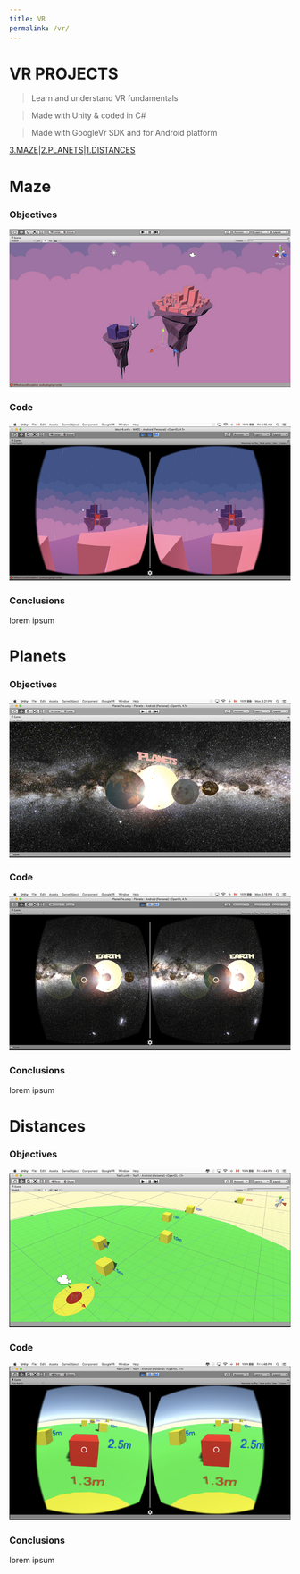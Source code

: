 ```yaml
---
title: VR
permalink: /vr/
---
```


# VR PROJECTS

> Learn and understand VR fundamentals

> Made with Unity & coded in C#

> Made with GoogleVr SDK and for Android platform

[3.MAZE](#maze)|[2.PLANETS](#planets)|[1.DISTANCES](#distances)

# Maze

### Objectives

![IMAGE](/images/P3.jpg)

### Code

![IMAGE](/images/P3b.jpg)

### Conclusions

lorem ipsum

# Planets

### Objectives

![IMAGE](/images/P2.jpg)

### Code

![IMAGE](/images/P2b.jpg)

### Conclusions

lorem ipsum

# Distances

### Objectives

![IMAGE](/images/P1a.jpg)

### Code

![IMAGE](/images/P1b.jpg)

### Conclusions

lorem ipsum






